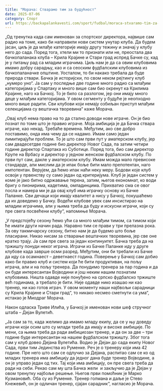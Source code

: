 ```yaml
---
title: "Морача: Стварамо тим за будућност"
date: 2025-07-06
category: Спорт
url: https://backapalankavesti.com/sport/fudbal/moraca-stvaramo-tim-za-buducnost/
---
```


„Од тренутка када сам именован за спортског директора, највише сам радио на томе, како би направили нови систем унутар клуба. Да будем јасан, циљ је да млађе категорије имају другу тежину и значај у клубу него до сада. Поред тога, хтели ми то признати или не, преостала два бачкопаланака клуба – Крила Крајине и Стари град испред Бачке су, кад је у питању рад са младим играчима. Циљ нам је да са овим клубовима имамо добру сарадњу, као и са сеоским фудбалским клубовима из бачкопаланачке општине. Уосталом, то би накако требала да буде природа ствари. Бачка је историјски, по свом неком рејтингу клуб „нумеро уно“. Ја сам у последње две године много радио са млађим категоријама у Спартаку и много више сам био окренут ка Крилима Крајине, наго ка Бачкој. То је било са разлогом, јер они имају много деце у млађим категоријама. У овом сегменту у будуће је неопходно много више радити. Сви клубови који немају озбиљан приступ млађим селекцијама су вештачка творевина“ каже Морача.

„Овај клуб нема право на то да стално доводи нове играче. Он је био познат по томе што је правио играче. Моја амбиција је да Бачка ствара играче, као некад. Требаће времена. Међутим, ако све добро поставимо, онда има чему да се надамо. Имам само један лимитирајући проблем. То је што сам први пут у аматерском клубу, јер сам двадесетдве године био директор Новог Сада, па затим четири године директор Спартака из Суботице. Поред тога, био сам директор Крупе на Врбасу и директор у једном женском фудбалском клубу. По први пут сам, дакле у аматерском клубу. Имам можда мало превисоке стандарде, али мислим да је ипак боље бити мало препотентан, наго импотентан. Верујем, да ћемо ипак наћи неку меру. Бодови које клуб освоји у првенству су само један од критеријума. Клуб је један систем у коме је јако битно одржавање терена, затим, његов економнат, ко води бригу о пионирима, кадетима, омладинцима. Прихватио сма се овог посла и намера ми је да овај клуб има играчку основу из Бачке Паланке. Сви дечаци који имају квалитет а нису у Бачкој, покушаћемо да их доведемо у Бачку. Водећи клубове увек сам инсистирао на младим играчима, али у њима треба да буду и искусни играчи, који су пре свега посвећени клубу“, напомиње Морача.

„У предстојећу сезону ћемо ући са много млађим тимом, са тимом који ће имати други начин рада. Наравно тим се прави у три прелазна рока. За ову такмичарску сезону, битно нам је да будемо што боље пласирани. Никао нисам за стварање вештачких творевина, јер све оне кратко трају. Ја сам пре свега за један континуитет. Бачка треба да на тржишту понуди неког играча. Играчи из Бачке Паланке иду у друге клубове када заврше осми разред. Међутим, они би требали из Бачке да иду са осамнаест – деветнаест година. Поверење у Бачкој сам добио како би правио клуб и систем који ће бити продуктиван, на пољу играча, али и на пољу тренера. Да понудимо тренера за пар година и да он буде интересантан Војводини и још неким нашим познатим клубовима. Ништа одавде није понуђено на српско фудбалско тржиште већ годинама, а требало је бити. Није одавде нико изашао ни као тренер, ни као готов играч. У овом моменту наши најбвољи сарадници су Крила Крајине и Стари град“, то никако несмео сметнути са ума“,  истакао је Миодраг Морача.

Након одласка Триве Илића, у Бачкој је именован нови шеф стручног штаба – Дејан Вулетић.

„Ја сам за то, када желимо да имамо младу екипу, да се у њу доведу играчи који осим што су млади треба да имају и високе амбиције. По мени, са њима треба да ради амбициозан тренер, и да он за две – три године буде интересантан на нашем фудбалском тржишту. Због тога сам у клуб довео Дејана Вулетића. Водио је Дејан до сада екипу Новог Сада, први тим Јединства из Руменке. Реч је о тренеру који има 42 године. Пре него што сам се одлучио за Дејана, распитао сам се ко од младих тренера има амбицију да једног дана буде тренер Војводине, а он је управо један од тих. Тај који има амбицију, он пре свега треба да ради на себи. Рекао сам му шта Бачка жели  и закључио да је Дејан у овом тренутку најбоље решење. Његов први помоћник је Марко Кузмановић. Оба су из Руменке. Тренер голмана и даље је Стево Кнежевић, он је одличан тренер, сјајан сарадник“, нагласио је Морача.
